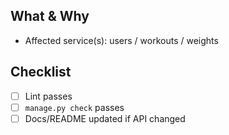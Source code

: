 ## What & Why
- Affected service(s): users / workouts / weights

## Checklist
- [ ] Lint passes
- [ ] `manage.py check` passes
- [ ] Docs/README updated if API changed
